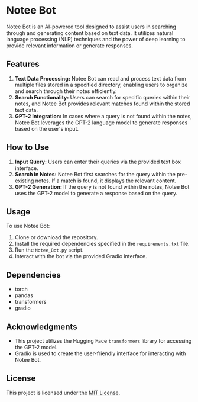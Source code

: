 # Notee Bot

Notee Bot is an AI-powered tool designed to assist users in searching through and generating content based on text data. It utilizes natural language processing (NLP) techniques and the power of deep learning to provide relevant information or generate responses.

## Features

1. **Text Data Processing:** Notee Bot can read and process text data from multiple files stored in a specified directory, enabling users to organize and search through their notes efficiently.
2. **Search Functionality:** Users can search for specific queries within their notes, and Notee Bot provides relevant matches found within the stored text data.
3. **GPT-2 Integration:** In cases where a query is not found within the notes, Notee Bot leverages the GPT-2 language model to generate responses based on the user's input.

## How to Use

1. **Input Query:** Users can enter their queries via the provided text box interface.
2. **Search in Notes:** Notee Bot first searches for the query within the pre-existing notes. If a match is found, it displays the relevant content.
3. **GPT-2 Generation:** If the query is not found within the notes, Notee Bot uses the GPT-2 model to generate a response based on the query.

## Usage

To use Notee Bot:

1. Clone or download the repository.
2. Install the required dependencies specified in the `requirements.txt` file.
3. Run the `Notee_Bot.py` script.
4. Interact with the bot via the provided Gradio interface.

## Dependencies

- torch
- pandas
- transformers
- gradio

## Acknowledgments

- This project utilizes the Hugging Face `transformers` library for accessing the GPT-2 model.
- Gradio is used to create the user-friendly interface for interacting with Notee Bot.

## License

This project is licensed under the [MIT License](LICENSE).
